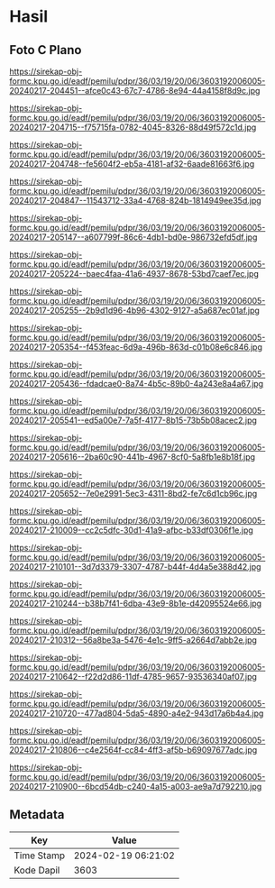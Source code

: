 # Hasil

## Foto C Plano

https://sirekap-obj-formc.kpu.go.id/eadf/pemilu/pdpr/36/03/19/20/06/3603192006005-20240217-204451--afce0c43-67c7-4786-8e94-44a4158f8d9c.jpg

https://sirekap-obj-formc.kpu.go.id/eadf/pemilu/pdpr/36/03/19/20/06/3603192006005-20240217-204715--f75715fa-0782-4045-8326-88d49f572c1d.jpg

https://sirekap-obj-formc.kpu.go.id/eadf/pemilu/pdpr/36/03/19/20/06/3603192006005-20240217-204748--fe5604f2-eb5a-4181-af32-6aade81663f6.jpg

https://sirekap-obj-formc.kpu.go.id/eadf/pemilu/pdpr/36/03/19/20/06/3603192006005-20240217-204847--11543712-33a4-4768-824b-1814949ee35d.jpg

https://sirekap-obj-formc.kpu.go.id/eadf/pemilu/pdpr/36/03/19/20/06/3603192006005-20240217-205147--a607799f-86c6-4db1-bd0e-986732efd5df.jpg

https://sirekap-obj-formc.kpu.go.id/eadf/pemilu/pdpr/36/03/19/20/06/3603192006005-20240217-205224--baec4faa-41a6-4937-8678-53bd7caef7ec.jpg

https://sirekap-obj-formc.kpu.go.id/eadf/pemilu/pdpr/36/03/19/20/06/3603192006005-20240217-205255--2b9d1d96-4b96-4302-9127-a5a687ec01af.jpg

https://sirekap-obj-formc.kpu.go.id/eadf/pemilu/pdpr/36/03/19/20/06/3603192006005-20240217-205354--f453feac-6d9a-496b-863d-c01b08e6c846.jpg

https://sirekap-obj-formc.kpu.go.id/eadf/pemilu/pdpr/36/03/19/20/06/3603192006005-20240217-205436--fdadcae0-8a74-4b5c-89b0-4a243e8a4a67.jpg

https://sirekap-obj-formc.kpu.go.id/eadf/pemilu/pdpr/36/03/19/20/06/3603192006005-20240217-205541--ed5a00e7-7a5f-4177-8b15-73b5b08acec2.jpg

https://sirekap-obj-formc.kpu.go.id/eadf/pemilu/pdpr/36/03/19/20/06/3603192006005-20240217-205616--2ba60c90-441b-4967-8cf0-5a8fb1e8b18f.jpg

https://sirekap-obj-formc.kpu.go.id/eadf/pemilu/pdpr/36/03/19/20/06/3603192006005-20240217-205652--7e0e2991-5ec3-4311-8bd2-fe7c6d1cb96c.jpg

https://sirekap-obj-formc.kpu.go.id/eadf/pemilu/pdpr/36/03/19/20/06/3603192006005-20240217-210009--cc2c5dfc-30d1-41a9-afbc-b33df0306f1e.jpg

https://sirekap-obj-formc.kpu.go.id/eadf/pemilu/pdpr/36/03/19/20/06/3603192006005-20240217-210101--3d7d3379-3307-4787-b44f-4d4a5e388d42.jpg

https://sirekap-obj-formc.kpu.go.id/eadf/pemilu/pdpr/36/03/19/20/06/3603192006005-20240217-210244--b38b7f41-6dba-43e9-8b1e-d42095524e66.jpg

https://sirekap-obj-formc.kpu.go.id/eadf/pemilu/pdpr/36/03/19/20/06/3603192006005-20240217-210312--56a8be3a-5476-4e1c-9ff5-a2664d7abb2e.jpg

https://sirekap-obj-formc.kpu.go.id/eadf/pemilu/pdpr/36/03/19/20/06/3603192006005-20240217-210642--f22d2d86-11df-4785-9657-93536340af07.jpg

https://sirekap-obj-formc.kpu.go.id/eadf/pemilu/pdpr/36/03/19/20/06/3603192006005-20240217-210720--477ad804-5da5-4890-a4e2-943d17a6b4a4.jpg

https://sirekap-obj-formc.kpu.go.id/eadf/pemilu/pdpr/36/03/19/20/06/3603192006005-20240217-210806--c4e2564f-cc84-4ff3-af5b-b69097677adc.jpg

https://sirekap-obj-formc.kpu.go.id/eadf/pemilu/pdpr/36/03/19/20/06/3603192006005-20240217-210900--6bcd54db-c240-4a15-a003-ae9a7d792210.jpg


## Metadata

| Key        | Value               |
| ---------- | ------------------- |
| Time Stamp | 2024-02-19 06:21:02 |
| Kode Dapil | 3603                |



